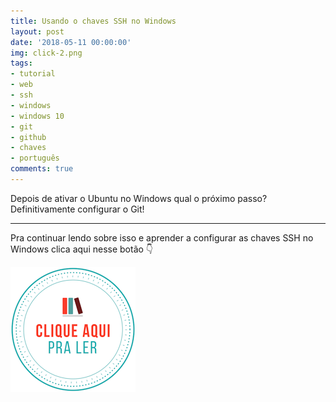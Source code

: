 ```yaml
---
title: Usando o chaves SSH no Windows
layout: post
date: '2018-05-11 00:00:00'
img: click-2.png
tags:
- tutorial
- web
- ssh
- windows
- windows 10
- git
- github
- chaves
- português
comments: true
---
```


Depois de ativar o Ubuntu no Windows qual o próximo passo? Definitivamente configurar o Git!

---

Pra continuar lendo sobre isso e aprender a configurar as chaves SSH no Windows clica aqui nesse botão 👇

[![clique aqui para ler](/images/clique-aqui-para-ler.png)](https://medium.com/test-after-deploy/usando-o-chaves-ssh-no-windows-fa459ee42079)
